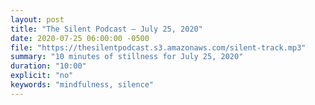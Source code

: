 ```yaml
---
layout: post
title: "The Silent Podcast — July 25, 2020"
date: 2020-07-25 06:00:00 -0500
file: "https://thesilentpodcast.s3.amazonaws.com/silent-track.mp3"
summary: "10 minutes of stillness for July 25, 2020"
duration: "10:00"
explicit: "no"
keywords: "mindfulness, silence"
---
```

